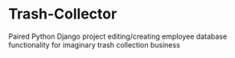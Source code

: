 # Trash-Collector
Paired Python Django project editing/creating employee database functionality for imaginary trash collection business
